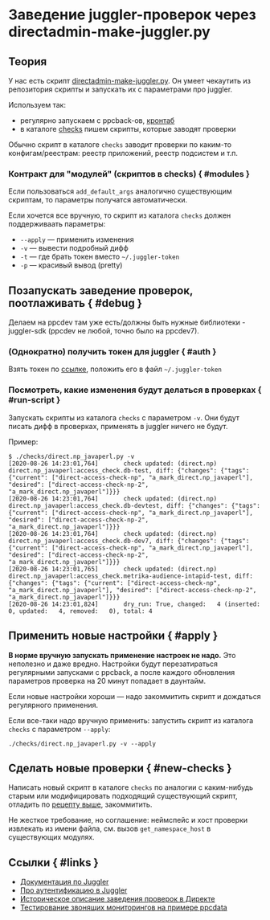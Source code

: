 # Заведение juggler-проверок через directadmin-make-juggler.py

## Теория

У нас есть скрипт [directadmin-make-juggler.py](https://a.yandex-team.ru/arc/trunk/arcadia/direct/infra/direct-utils/directadmin-juggler/bin/directadmin-make-juggler.py).
Он умеет чекаутить из репозитория скрипты и запускать их с параметрами про juggler.

Используем так: 

- регулярно запускаем с ppcback-ов, [кронтаб](https://a.yandex-team.ru/arc/trunk/arcadia/direct/infra/direct-utils/ppcback-directadmin-cron/etc/cron.d/yandex-du-ppcback-directadmin-cron#L33)
- в каталоге [checks](https://a.yandex-team.ru/arc/trunk/arcadia/direct/infra/direct-utils/directadmin-juggler/checks) пишем скрипты, которые заводят проверки

Обычно скрипт в каталоге `checks` заводит проверки по каким-то конфигам/реестрам:
реестр приложений, реестр подсистем и т.п.

### Контракт для "модулей" (скриптов в checks) { #modules }

Если пользоваться `add_default_args` аналогично существующим скриптам, то параметры получатся автоматически.

Если хочется все вручную, то скрипт из каталога `checks` должен поддерживаать параметры:

- `--apply` &mdash; применить изменения
- `-v` &mdash; вывести подробный дифф
- `-t` &mdash; где брать токен вместо `~/.juggler-token`
- `-p` &mdash; красивый вывод (pretty)



## Позапускать заведение проверок, поотлаживать { #debug }

Делаем на ppcdev там уже есть/должны быть нужные библиотеки - juggler-sdk (ppcdev не любой, точно было на ppcdev7).

### (Однократно) получить токен для juggler { #auth }

Взять токен по [ссылке](https://oauth.yandex-team.ru/authorize?response_type=token&client_id=cd178dcdc31a4ed79f42467f2d89b0d0), положить его в файл `~/.juggler-token`

### Посмотреть, какие изменения будут делаться в проверках { #run-script }

Запускать скрипты из каталога `checks` с параметром `-v`.
Они будут писать дифф в проверках, применять в juggler ничего не будут. 

Пример: 

```text
$ ./checks/direct.np_javaperl.py -v
[2020-08-26 14:23:01,764]       check updated: (direct.np) direct.np_javaperl:access_check.db-test, diff: {"changes": {"tags": {"current": ["direct-access-check-np", "a_mark_direct.np_javaperl"], "desired": ["direct-access-check-np-2", "a_mark_direct.np_javaperl"]}}}
[2020-08-26 14:23:01,764]       check updated: (direct.np) direct.np_javaperl:access_check.db-devtest, diff: {"changes": {"tags": {"current": ["direct-access-check-np", "a_mark_direct.np_javaperl"], "desired": ["direct-access-check-np-2", "a_mark_direct.np_javaperl"]}}}
[2020-08-26 14:23:01,764]       check updated: (direct.np) direct.np_javaperl:access_check.db-dev7, diff: {"changes": {"tags": {"current": ["direct-access-check-np", "a_mark_direct.np_javaperl"], "desired": ["direct-access-check-np-2", "a_mark_direct.np_javaperl"]}}}
[2020-08-26 14:23:01,765]       check updated: (direct.np) direct.np_javaperl:access_check.metrika-audience-intapid-test, diff: {"changes": {"tags": {"current": ["direct-access-check-np", "a_mark_direct.np_javaperl"], "desired": ["direct-access-check-np-2", "a_mark_direct.np_javaperl"]}}}
[2020-08-26 14:23:01,824]       dry_run: True, changed:   4 (inserted:   0, updated:   4, removed:   0), total: 4
```

## Применить новые настройки { #apply }

**В норме вручную запускать применение настроек не надо.** Это неполезно и даже вредно.
Настройки будут перезатираться регулярными запусками с ppcback,
а после каждого обновления параметров проверка на 20 минут попадает в даунтайм. 

Если новые настройки хороши &mdash; надо закоммитить скрипт и дождаться регулярного применения. 

Если все-таки надо вручную применить: запустить скрипт из каталога `checks` с параметром `--apply`:

```text
./checks/direct.np_javaperl.py -v --apply
```

## Сделать новые проверки { #new-checks }

Написать новый скрипт в каталоге `checks` по аналогии с каким-нибудь старым или модифицировать подходящий существующий скрипт, отладить по [рецепту выше](#debug), закоммитить.

Не жесткое требование, но соглашение: неймспейс и хост проверки извлекать из имени файла, см. вызов `get_namespace_host` в существующих модулях.

## Ссылки { #links }

- [Документация по Juggler](https://docs.yandex-team.ru/juggler)
- [Про аутентификацию в Juggler](https://docs.yandex-team.ru/juggler/authentication#namespace-access)
- [Историческое описание заведения проверок в Директе](https://wiki.yandex-team.ru/jeri/monitoring-alerting/#adminskiemonitoringi)
- [Тестирование звонящих мониторингов на примере ppcdata](https://wiki.yandex-team.ru/jeri/monitoring-alerting/#direkt-testirovaniezvonjashhixmonitoringovmysqlnaprimereppcdata)
